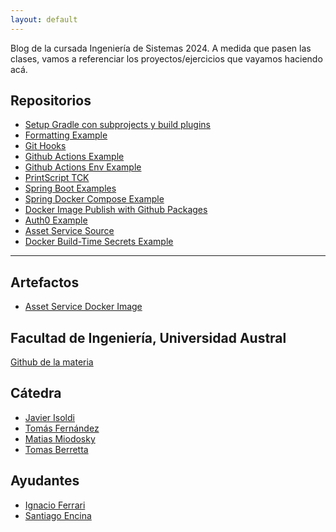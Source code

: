 ```yaml
---
layout: default
---
```


Blog de la cursada Ingeniería de Sistemas 2024. A medida que pasen las clases, vamos a referenciar los proyectos/ejercicios que vayamos haciendo acá.

## Repositorios

- [Setup Gradle con subprojects y build plugins](https://github.com/austral-ingsis/gradle-basic)
- [Formatting Example](https://github.com/austral-ingsis/formatting-example)
- [Git Hooks](https://github.com/austral-ingsis/git-hooks)
- [Github Actions Example](https://github.com/austral-ingsis/ci-cd-library)
- [Github Actions Env Example](https://github.com/austral-ingsis/github-actions-env-example)
- [PrintScript TCK](https://github.com/austral-ingsis/printscript-tck)
- [Spring Boot Examples](https://github.com/austral-ingsis/spring-boot-starter)
- [Spring Docker Compose Example](https://github.com/austral-ingsis/spring-docker-compose-example)
- [Docker Image Publish with Github Packages](https://github.com/austral-ingsis/docker-packages)
- [Auth0 Example](https://github.com/austral-ingsis/auth-integration)
- [Asset Service Source](https://github.com/austral-ingsis/asset-service)
- [Docker Build-Time Secrets Example](https://github.com/austral-ingsis/docker-build-secrets)

<!--


- [Demo de Redis Streams](https://github.com/austral-ingsis/class-redis-streams)
- [UI Snippet Searcher](https://github.com/austral-ingsis/snippet-searcher-ui)
- [Demo Reverse Proxy](https://github.com/austral-ingsis/nginx-docker)
- [Spring Boot Datadog](https://github.com/austral-ingsis/spring-boot-datadog) 

-->

---

## Artefactos
- [Asset Service Docker Image](https://github.com/austral-ingsis/asset-service/pkgs/container/snippet-asset-service)

<!-- 

- [Redis Streams Helper Library](https://github.com/austral-ingsis/class-redis-streams/packages/1863591):
    - [Source](https://github.com/austral-ingsis/class-redis-streams/tree/main/lib)

-->

## Facultad de Ingeniería, Universidad Austral

[Github de la materia](https://github.com/austral-ingsis)

## Cátedra

* [Javier Isoldi](https://github.com/jisoldi)
* [Tomás Fernández](https://github.com/tomsfernandez)
* [Matias Miodosky](https://github.com/matiasmiodosky)
* [Tomas Berretta](https://github.com/tomasberretta)

## Ayudantes
* [Ignacio Ferrari](https://github.com/nachoferra1894)
* [Santiago Encina](https://github.com/sencina)
